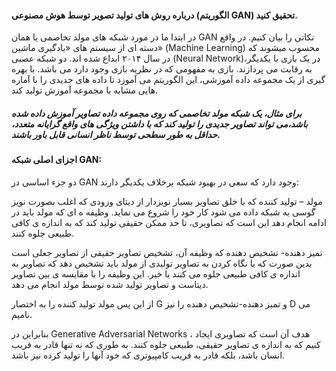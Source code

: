 #### درباره روش های تولید تصویر توسط هوش مصنوعی (الگوریتم GAN) تحقیق کنید.
 در ابتدا ما در مورد شبکه های مولد تخاصمی یا همان GAN نکاتی را بیان کنیم.
 در واقع دسته ای از سیستم های «یادگیری ماشین» (Machine Learning) محسوب میشوند که در سال ۲۰۱۴ ابداع شده اند. دو شبکه عصبی (Neural Network)،در یک بازی با یکدیگر
 به رقابت می پردازند. بازی به مفهومی که در نظریه بازی وجود دارد می باشد.  با بهره گیری از یک مجموعه داده آموزشی، این الگوریتم می آموزد تا داده های جدیدی را با
آماره هایی مشابه با مجموعه آموزش تولید کند.
##### برای مثال، یک شبکه مولد تخاصمی که روی مجموعه داده تصاویر آموزش داده شده باشد،می تواند تصاویر جدیدی را تولید کند که با داشتن ویژگی های واقع گرایانه متعدد، حداقل به طور سطحی توسط ناظر انسانی قابل باور باشند.
#### اجزای اصلی شبکه GAN:
دو جزء اساسی در GAN وجود دارد که سعی در بهبود شبکه برخلاف یکدیگر دارند:

مولد – تولید کننده که با خلق تصاویر بسیار نویزدار از دیتای ورودی که اغلب بصورت نویز گوسی به شبکه داده می شود کار خود را شروع می نماید. وظیفه ه ای که مولد باید
در ادامه انجام دهد این است که تصاویری، تا حد ممکن حقیقی تولید کند که به اندازه ی کافی طبیعی جلوه کنند.

تمیز دهنده- تشخیص دهنده که وظیفه آن، تشخیص تصاویر حقیقی از تصاویر جعلی است بدین صورت که با نگاه کردن به تصاویر تولیدی از مولد باید تشخیص دهد که تصاویر به
اندازه ی کافی طبیعی جلوه می کنند یا خیر. این وظیفه را با مقایسه ی بین تصاویر دیتاست و تصاویر تولید شده توسط مولد انجام می دهد.

از این پس مولد تولید کننده را به اختصار G  و تمیز دهنده-تشخیص دهنده را نیز D می نامیم.

بنابراین در Generative Adversarial Networks ، هدف آن است که تصاویری ایجاد کنیم که به اندازه ی تصاویر حقیقی، طبیعی جلوه کنند. به طوری که نه تنها قادر به فریب 
انسان باشد، بلکه قادر به فریب کامپیوتری که خود آنها را تولید کرده نیز باشد.
